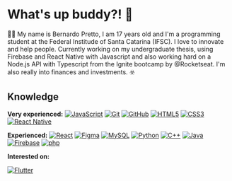 # What's up buddy?! :wave:

:man_technologist: My name is Bernardo Pretto, I am 17 years old and I'm a programming student at the Federal Institude of Santa Catarina (IFSC). I love to innovate and help people. Currently working on my undergraduate thesis, using Firebase and React Native with Javascript and also working hard on a Node.js API with Typescript from the Ignite bootcamp by @Rocketseat. I'm also really into finances and investments. :biohazard:

## Knowledge

**Very experienced:**
[![JavaScript](https://img.shields.io/badge/-JavaScript-black?style=flat-square&logo=javascript&link=https://github.com/maremaFnx/)](https://github.com/maremaFnx/)
[![Git](https://img.shields.io/badge/-Git-black?style=flat-square&logo=git&link=https://github.com/maremaFnx/)](https://github.com/maremaFnx/)
[![GitHub](https://img.shields.io/badge/-GitHub-181717?style=flat-square&logo=github&link=https://github.com/maremaFnx/)](https://github.com/maremaFnx/)
[![HTML5](https://img.shields.io/badge/-HTML5-E34F26?style=flat-square&logo=html5&logoColor=white&link=https://github.com/maremaFnx/)](https://github.com/maremaFnx/)
[![CSS3](https://img.shields.io/badge/-CSS3-1572B6?style=flat-square&logo=css3&link=https://github.com/maremaFnx/)](https://github.com/maremaFnx/)
[![React Native](https://img.shields.io/badge/-ReactNative-black?style=flat-square&logo=react&link=https://github.com/maremaFnx/)](https://github.com/maremaFnx/)




**Experienced:**
[![React](https://img.shields.io/badge/-React-black?style=flat-square&logo=react&link=https://github.com/maremaFnx/)](https://github.com/maremaFnx/)
[![Figma](https://img.shields.io/badge/-Figma-ffbaba?style=flat-square&logo=figma&link=https://github.com/maremaFnx/)](https://github.com/maremaFnx/)
[![MySQL](https://img.shields.io/badge/-MySQL-fff?style=flat-square&logo=mysql&link=https://github.com/maremaFnx/)](https://github.com/maremaFnx/)
[![Python](https://img.shields.io/badge/-Python-f6d145?style=flat-square&logo=Python&link=https://github.com/maremaFnx/)](https://github.com/maremaFnx/)
[![C++](https://img.shields.io/badge/-C++-00599C?style=flat-square&logo=cpp&link=https://github.com/maremaFnx/)](https://github.com/maremaFnx/)
[![Java](https://img.shields.io/badge/Java-%23ED8B00.svg?&style=flat-square&logo=Java&link=https://github.com/maremaFnx/)](https://github.com/maremaFnx/)
[![Firebase](https://img.shields.io/badge/-Firebase-039be6?style=flat-square&logo=firebase&link=https://github.com/maremaFnx/)](https://github.com/maremaFnx/)
[![php](https://img.shields.io/badge/-php-fff?style=flat-square&logo=php&link=https://github.com/maremaFnx/)](https://github.com/maremaFnx/)


**Interested on:**

[![Flutter](https://img.shields.io/badge/Flutter%20-%2302569B.svg?&style=flat-square&logo=Flutter&link=https://github.com/maremaFnx/)](https://github.com/maremaFnx/)

